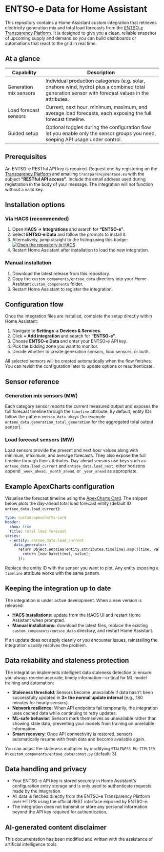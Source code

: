 # ENTSO-e Data for Home Assistant

This repository contains a Home Assistant custom integration that retrieves electricity generation mix and total load forecasts from the [ENTSO-e Transparency Platform](https://transparency.entsoe.eu/). It is designed to give you a clean, reliable snapshot of upcoming supply and demand so you can build dashboards or automations that react to the grid in real time.

## At a glance

| Capability | Description |
| --- | --- |
| Generation mix sensors | Individual production categories (e.g. solar, onshore wind, hydro) plus a combined total generation sensor with forecast values in the attributes. |
| Load forecast sensors | Current, next hour, minimum, maximum, and average load forecasts, each exposing the full forecast timeline. |
| Guided setup | Optional toggles during the configuration flow let you enable only the sensor groups you need, keeping API usage under control. |

## Prerequisites

An ENTSO-e RESTful API key is required. Request one by registering on the [Transparency Platform](https://transparency.entsoe.eu/) and emailing `transparency@entsoe.eu` with the subject **“RESTful API access”**. Include the email address used during registration in the body of your message. The integration will not function without a valid key.

## Installation options

### Via HACS (recommended)

1. Open **HACS → Integrations** and search for **“ENTSO-e”**.
2. Select **ENTSO-e Data** and follow the prompts to install it.
3. Alternatively, jump straight to the listing using this badge: [![Open the repository in HACS](https://my.home-assistant.io/badges/hacs_repository.svg)](https://my.home-assistant.io/redirect/hacs_repository/?owner=jorik41&repository=ENTSO-e&category=integration)
4. Restart Home Assistant after installation to load the new integration.

### Manual installation

1. Download the latest release from this repository.
2. Copy the `custom_components/entsoe_data` directory into your Home Assistant `custom_components` folder.
3. Restart Home Assistant to register the integration.

## Configuration flow

Once the integration files are installed, complete the setup directly within Home Assistant:

1. Navigate to **Settings → Devices & Services**.
2. Click **+ Add integration** and search for **“ENTSO-e”**.
3. Choose **ENTSO-e Data** and enter your ENTSO-e API key.
4. Pick the bidding zone you want to monitor.
5. Decide whether to create generation sensors, load sensors, or both.

All selected sensors will be created automatically when the flow finishes. You can revisit the configuration later to update options or reauthenticate.

## Sensor reference

### Generation mix sensors (MW)

Each category sensor reports the current measured output and exposes the full forecast timeline through the `timeline` attribute. By default, entity IDs follow the pattern `entsoe_data.<key>` (for example `entsoe_data.generation_total_generation` for the aggregated total output sensor).

### Load forecast sensors (MW)

Load sensors provide the present and next hour values along with minimum, maximum, and average forecasts. They also expose the full timeline through their attributes. Day-ahead sensors use keys such as `entsoe_data.load_current` and `entsoe_data.load_next`; other horizons append `_week_ahead`, `_month_ahead`, or `_year_ahead` as appropriate.

## Example ApexCharts configuration

Visualise the forecast timeline using the [ApexCharts Card](https://github.com/RomRider/apexcharts-card). The snippet below plots the day-ahead total load forecast entity (default ID `entsoe_data.load_current`):

```yaml
type: custom:apexcharts-card
header:
  show: true
  title: Total load forecast
series:
  - entity: entsoe_data.load_current
    data_generator: |
      return Object.entries(entity.attributes.timeline).map(([time, value]) => {
        return [new Date(time), value];
      });
```

Replace the entity ID with the sensor you want to plot. Any entity exposing a `timeline` attribute works with the same pattern.

## Keeping the integration up to date

The integration is under active development. When a new version is released:

- **HACS installations:** update from the HACS UI and restart Home Assistant when prompted.
- **Manual installations:** download the latest files, replace the existing `custom_components/entsoe_data` directory, and restart Home Assistant.

If an update does not apply cleanly or you encounter issues, reinstalling the integration usually resolves the problem.

## Data reliability and staleness protection

The integration implements intelligent data staleness detection to ensure you always receive accurate, timely information—critical for ML model training and automation:

- **Staleness threshold**: Sensors become unavailable if data hasn't been successfully updated in **3× the normal update interval** (e.g., 180 minutes for hourly sensors).
- **Network resilience**: When API endpoints fail temporarily, the integration uses cached data while continuing to retry updates.
- **ML-safe behavior**: Sensors mark themselves as unavailable rather than showing stale data, preventing your models from training on unreliable information.
- **Smart recovery**: Once API connectivity is restored, sensors automatically resume with fresh data and become available again.

You can adjust the staleness multiplier by modifying `STALENESS_MULTIPLIER` in `custom_components/entsoe_data/const.py` (default: 3).

## Data handling and privacy

- Your ENTSO-e API key is stored securely in Home Assistant's configuration entry storage and is only used to authenticate requests made by the integration.
- All data is fetched directly from the ENTSO-e Transparency Platform over HTTPS using the official REST interface exposed by ENTSO-e.
- The integration does not transmit or store any personal information beyond the API key required for authentication.

## AI-generated content disclaimer

This documentation has been modified and written with the assistance of artificial intelligence tools.
